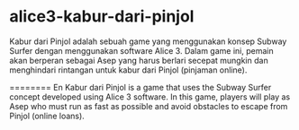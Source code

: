 # alice3-kabur-dari-pinjol
Kabur dari Pinjol adalah sebuah game yang menggunakan konsep Subway Surfer dengan menggunakan software Alice 3. Dalam game ini, pemain akan berperan sebagai Asep yang harus berlari secepat mungkin dan menghindari rintangan untuk kabur dari Pinjol (pinjaman online).

========
En
Kabur dari Pinjol is a game that uses the Subway Surfer concept developed using Alice 3 software. In this game, players will play as Asep who must run as fast as possible and avoid obstacles to escape from Pinjol (online loans).
